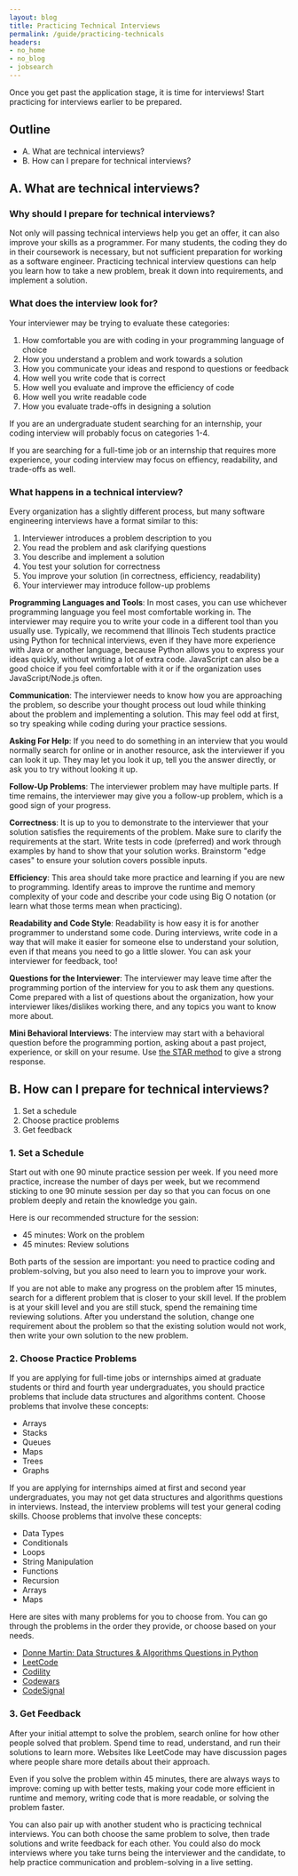 ```yaml
---
layout: blog
title: Practicing Technical Interviews
permalink: /guide/practicing-technicals
headers:
- no_home
- no_blog
- jobsearch
---
```


Once you get past the application stage, it is time for interviews! Start practicing for interviews earlier to be prepared.

## Outline

- A. What are technical interviews?
- B. How can I prepare for technical interviews?

## A. What are technical interviews?

### Why should I prepare for technical interviews?

Not only will passing technical interviews help you get an offer, it can also improve your skills as a programmer. For many students, the coding they do in their coursework is necessary, but not sufficient preparation for working as a software engineer. Practicing technical interview questions can help you learn how to take a new problem, break it down into requirements, and implement a solution.

### What does the interview look for?

Your interviewer may be trying to evaluate these categories:

1. How comfortable you are with coding in your programming language of choice
2. How you understand a problem and work towards a solution
3. How you communicate your ideas and respond to questions or feedback
4. How well you write code that is correct
5. How well you evaluate and improve the efficiency of code
6. How well you write readable code
7. How you evaluate trade-offs in designing a solution

If you are an undergraduate student searching for an internship, your coding interview will probably focus on categories 1-4.

If you are searching for a full-time job or an internship that requires more experience, your coding interview may focus on effiency, readability, and trade-offs as well.

### What happens in a technical interview?

Every organization has a slightly different process, but many software engineering interviews have a format similar to this:

1. Interviewer introduces a problem description to you
2. You read the problem and ask clarifying questions
3. You describe and implement a solution
4. You test your solution for correctness
5. You improve your solution (in correctness, efficiency, readability)
6. Your interviewer may introduce follow-up problems

**Programming Languages and Tools**: In most cases, you can use whichever programming language you feel most comfortable working in. The interviewer may require you to write your code in a different tool than you usually use. Typically, we recommend that Illinois Tech students practice using Python for technical interviews, even if they have more experience with Java or another language, because Python allows you to express your ideas quickly, without writing a lot of extra code. JavaScript can also be a good choice if you feel comfortable with it or if the organization uses JavaScript/Node.js often.

**Communication**: The interviewer needs to know how you are approaching the problem, so describe your thought process out loud while thinking about the problem and implementing a solution. This may feel odd at first, so try speaking while coding during your practice sessions.

**Asking For Help**: If you need to do something in an interview that you would normally search for online or in another resource, ask the interviewer if you can look it up. They may let you look it up, tell you the answer directly, or ask you to try without looking it up.

**Follow-Up Problems**: The interviewer problem may have multiple parts. If time remains, the interviewer may give you a follow-up problem, which is a good sign of your progress.

**Correctness**: It is up to you to demonstrate to the interviewer that your solution satisfies the requirements of the problem. Make sure to clarify the requirements at the start. Write tests in code (preferred) and work through examples by hand to show that your solution works. Brainstorm "edge cases" to ensure your solution covers possible inputs.

**Efficiency**: This area should take more practice and learning if you are new to programming. Identify areas to improve the runtime and memory complexity of your code and describe your code using Big O notation (or learn what those terms mean when practicing).

**Readability and Code Style**: Readability is how easy it is for another programmer to understand some code. During interviews, write code in a way that will make it easier for someone else to understand your solution, even if that means you need to go a little slower. You can ask your interviewer for feedback, too!

**Questions for the Interviewer**: The interviewer may leave time after the programming portion of the interview for you to ask them any questions. Come prepared with a list of questions about the organization, how your interviewer likes/dislikes working there, and any topics you want to know more about.

**Mini Behavioral Interviews**: The interview may start with a behavioral question before the programming portion, asking about a past project, experience, or skill on your resume. Use [the STAR method](https://www.themuse.com/advice/star-interview-method) to give a strong response.

## B. How can I prepare for technical interviews?

1. Set a schedule
2. Choose practice problems
3. Get feedback

### 1. Set a Schedule

Start out with one 90 minute practice session per week. If you need more practice, increase the number of days per week, but we recommend sticking to one 90 minute session per day so that you can focus on one problem deeply and retain the knowledge you gain.

Here is our recommended structure for the session:

- 45 minutes: Work on the problem
- 45 minutes: Review solutions

Both parts of the session are important: you need to practice coding and problem-solving, but you also need to learn you to improve your work.

If you are not able to make any progress on the problem after 15 minutes, search for a different problem that is closer to your skill level. If the problem is at your skill level and you are still stuck, spend the remaining time reviewing solutions. After you understand the solution, change one requirement about the problem so that the existing solution would not work, then write your own solution to the new problem.

### 2. Choose Practice Problems

If you are applying for full-time jobs or internships aimed at graduate students or third and fourth year undergraduates, you should practice problems that include data structures and algorithms content. Choose problems that involve these concepts:

- Arrays
- Stacks
- Queues
- Maps
- Trees
- Graphs

If you are applying for internships aimed at first and second year undergraduates, you may not get data structures and algorithms questions in interviews. Instead, the interview problems will test your general coding skills. Choose problems that involve these concepts:

- Data Types
- Conditionals
- Loops
- String Manipulation
- Functions
- Recursion
- Arrays
- Maps

Here are sites with many problems for you to choose from. You can go through the problems in the order they provide, or choose based on your needs.

- [Donne Martin: Data Structures & Algorithms Questions in Python](https://github.com/donnemartin/interactive-coding-challenges)
- [LeetCode](https://leetcode.com)
- [Codility](https://app.codility.com/programmers)
- [Codewars](https://www.codewars.com/)
- [CodeSignal](https://codesignal.com/developers/interview-practice/)

### 3. Get Feedback

After your initial attempt to solve the problem, search online for how other people solved that problem. Spend time to read, understand, and run their solutions to learn more. Websites like LeetCode may have discussion pages where people share more details about their approach.

Even if you solve the problem within 45 minutes, there are always ways to improve: coming up with better tests, making your code more efficient in runtime and memory, writing code that is more readable, or solving the problem faster.

You can also pair up with another student who is practicing technical interviews. You can both choose the same problem to solve, then trade solutions and write feedback for each other. You could also do mock interviews where you take turns being the interviewer and the candidate, to help practice communication and problem-solving in a live setting.
